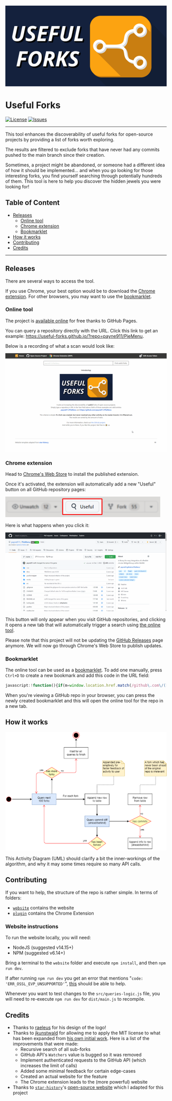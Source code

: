 ![useful-forks banner](website/assets/useful-forks-banner.png "Useful Forks banner")

# Useful Forks
[![License](https://img.shields.io/badge/License-MIT-yellow.svg)](https://github.com/useful-forks/useful-forks.github.io/blob/master/LICENSE)
[![Issues](https://img.shields.io/github/issues/useful-forks/useful-forks.github.io?logo=github&color=brightgreen&label=issues%20%28help%20appreciated%29)](https://github.com/useful-forks/useful-forks.github.io/issues)

---

This tool enhances the discoverability of useful forks for open-source projects by providing a list of forks worth exploring.

The results are filtered to exclude forks that have never had any commits pushed to the main branch since their creation.

Sometimes, a project might be abandoned, or someone had a different idea of how it should be implemented... and when you go looking for those interesting forks, you find yourself searching through potentially hundreds of them. This tool is here to help you discover the hidden jewels you were looking for!

## Table of Content
* [Releases](#releases)
  * [Online tool](#online-tool)
  * [Chrome extension](#chrome-extension)
  * [Bookmarklet](#bookmarklet)
* [How it works](#how-it-works)
* [Contributing](#contributing)
* [Credits](#credits)

---

## Releases
There are several ways to access the tool.

If you use Chrome, your best option would be to download the [Chrome extension](#chrome-extension). For other browsers, you may want to use the [bookmarklet](#bookmarklet).

### Online tool
The project is [available online](https://useful-forks.github.io/) for free thanks to GitHub Pages.

You can query a repository directly with the URL. Click this link to get an example: https://useful-forks.github.io/?repo=payne911/PieMenu.

Below is a recording of what a scan would look like:

![website example](media/website_demo.gif "Website demo")

### Chrome extension
Head to [Chrome's Web Store](https://chrome.google.com/webstore/detail/useful-forks/aflbdmaojedofngiigjpnlabhginodbf) to install the published extension.

Once it's activated, the extension will automatically add a new "Useful" button on all GitHub repository pages:

![extension_btn](media/plugin_btn_highlighted.png "This is what the 'Useful' button looks like")

Here is what happens when you click it:

![example](media/chrome_extension_demo.gif "Chrome Extension demo")

This button will only appear when you visit GitHub repositories, and clicking it opens a new tab that will automatically trigger a search using [the online tool](#online-tool).

Please note that this project will not be updating the [GitHub Releases](https://github.com/useful-forks/useful-forks.github.io/releases) page anymore. We will now go through Chrome's Web Store to publish updates.

### Bookmarklet

The online tool can be used as a [bookmarklet](https://en.wikipedia.org/wiki/Bookmarklet). To add one manually, press `Ctrl+D` to create a new bookmark and add this code in the URL field:

```js
javascript:!function(){if(m=window.location.href.match(/github\.com\/([\w.-]+)\/([\w.-]+)/),m){window.open(`https://useful-forks.github.io/?repo=${m[1]}/${m[2]}`)}else window.alert("Not a GitHub repo")}();
```

When you're viewing a GitHub repo in your browser, you can press the newly created bookmarklet and this will open the online tool for the repo in a new tab.

## How it works
![Activity_Diagram](media/query-diagram.png "High-level diagram describing the flow of Useful Forks")

This Activity Diagram (UML) should clarify a bit the inner-workings of the algorithm, and why it may some times require so many API calls.

## Contributing
If you want to help, the structure of the repo is rather simple. In terms of folders:
* [`website`](/website) contains the website
* [`plugin`](/plugin) contains the Chrome Extension

### Website instructions
To run the website locally, you will need:
* NodeJS (suggested v14.15+)
* NPM (suggested v6.14+)

Bring a terminal to the ``website`` folder and execute `npm install`, and then `npm run dev`.

If after running `npm run dev` you get an error that mentions "`code: 'ERR_OSSL_EVP_UNSUPPORTED'`", [this](https://stackoverflow.com/a/69746937/9768291) should be able to help.

Whenever you want to test changes to the `src/queries-logic.js` file, you will need to re-execute `npm run dev` for `dist/main.js` to recompile.

## Credits
* Thanks to [raeleus](https://github.com/raeleus) for his design of the logo!
* Thanks to [jkunstwald](https://github.com/jkunstwald/) for allowing me to apply the MIT license to what has been expanded from [his own initial work](https://github.com/jkunstwald/useful-forks). Here is a list of the improvements that were made:
  * Recursive search of all sub-forks
  * GitHub API's `Watchers` value is bugged so it was removed
  * Implement authenticated requests to the GitHub API (which increases the limit of calls)
  * Added some minimal feedback for certain edge-cases
  * Created an actual website for the feature
  * The Chrome extension leads to the (more powerful) website
* Thanks to [`star-history`](https://star-history.t9t.io/#useful-forks/useful-forks.github.io)'s [open-source website](https://github.com/bytebase/star-history/tree/c0e7aa7cc01d5bab9188fc7d2a2bac409d2915ec/website) which I adapted for this project
